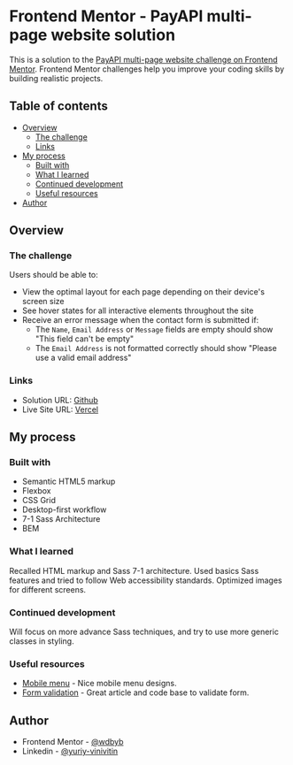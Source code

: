# Frontend Mentor - PayAPI multi-page website solution

This is a solution to the [PayAPI multi-page website challenge on Frontend Mentor](https://www.frontendmentor.io/challenges/payapi-multipage-website-FDLR1Y11e). Frontend Mentor challenges help you improve your coding skills by building realistic projects.

## Table of contents

- [Overview](#overview)
  - [The challenge](#the-challenge)
  - [Links](#links)
- [My process](#my-process)
  - [Built with](#built-with)
  - [What I learned](#what-i-learned)
  - [Continued development](#continued-development)
  - [Useful resources](#useful-resources)
- [Author](#author)

## Overview

### The challenge

Users should be able to:

- View the optimal layout for each page depending on their device's screen size
- See hover states for all interactive elements throughout the site
- Receive an error message when the contact form is submitted if:
  - The `Name`, `Email Address` or `Message` fields are empty should show "This field can't be empty"
  - The `Email Address` is not formatted correctly should show "Please use a valid email address"

### Links

- Solution URL: [Github](https://github.com/wdbyb/fm-payapi)
- Live Site URL: [Vercel](https://fm-payapi.vercel.app/)

## My process

### Built with

- Semantic HTML5 markup
- Flexbox
- CSS Grid
- Desktop-first workflow
- 7-1 Sass Architecture
- BEM

### What I learned

Recalled HTML markup and Sass 7-1 architecture. Used basics Sass features and tried to follow Web accessibility standards. Optimized images for different screens.

### Continued development

Will focus on more advance Sass techniques, and try to use more generic classes in styling.

### Useful resources

- [Mobile menu](https://freefrontend.com/css-mobile-menus/) - Nice mobile menu designs.
- [Form validation](https://www.javascripttutorial.net/javascript-dom/javascript-form-validation/) - Great article and code base to validate form.

## Author

- Frontend Mentor - [@wdbyb](https://www.frontendmentor.io/profile/wdbyb)
- Linkedin - [@yuriy-vinivitin](https://www.linkedin.com/in/yuriy-vinivitin/)
